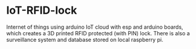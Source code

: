 # IoT-RFID-lock
Internet of things using arduino IoT cloud with esp and arduino boards, which creates a 3D printed RFID protected (with PIN) lock. There is also a surveillance system and database stored on local raspberry pi.
